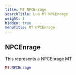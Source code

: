 ```yaml
---
title: MT NPCEnrage
searchTitle: Lua MT NPCEnrage
weight: 1
hidden: true
menuTitle: MT NPCEnrage
---
```

## NPCEnrage

This represents a NPCEnrage MT
```lua
MT.NPCEnrage
```